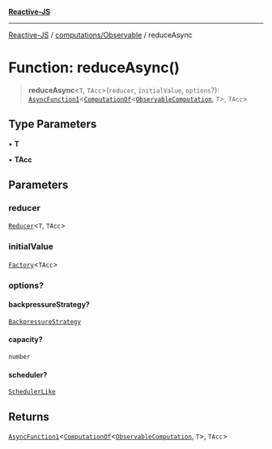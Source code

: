 [**Reactive-JS**](../../../README.md)

***

[Reactive-JS](../../../README.md) / [computations/Observable](../README.md) / reduceAsync

# Function: reduceAsync()

> **reduceAsync**\<`T`, `TAcc`\>(`reducer`, `initialValue`, `options`?): [`AsyncFunction1`](../../../functions/type-aliases/AsyncFunction1.md)\<[`ComputationOf`](../../type-aliases/ComputationOf.md)\<[`ObservableComputation`](../interfaces/ObservableComputation.md), `T`\>, `TAcc`\>

## Type Parameters

• **T**

• **TAcc**

## Parameters

### reducer

[`Reducer`](../../../functions/type-aliases/Reducer.md)\<`T`, `TAcc`\>

### initialValue

[`Factory`](../../../functions/type-aliases/Factory.md)\<`TAcc`\>

### options?

#### backpressureStrategy?

[`BackpressureStrategy`](../../../utils/type-aliases/BackpressureStrategy.md)

#### capacity?

`number`

#### scheduler?

[`SchedulerLike`](../../../utils/interfaces/SchedulerLike.md)

## Returns

[`AsyncFunction1`](../../../functions/type-aliases/AsyncFunction1.md)\<[`ComputationOf`](../../type-aliases/ComputationOf.md)\<[`ObservableComputation`](../interfaces/ObservableComputation.md), `T`\>, `TAcc`\>
